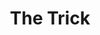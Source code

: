 ---
title: 'The Trick'
year: 2019
image: 'the_trick.png'
tagline: 'A anthology series exploring the fantasy of intimacy, following a sex worker as he tries to satisfy the unique desires of a series of fascinating clients.'
description: 'A series by Harry McNaughton. Short film shot 2019, pilot shot 2020, full series in development.'
homePage: true
logoInvert: false
---